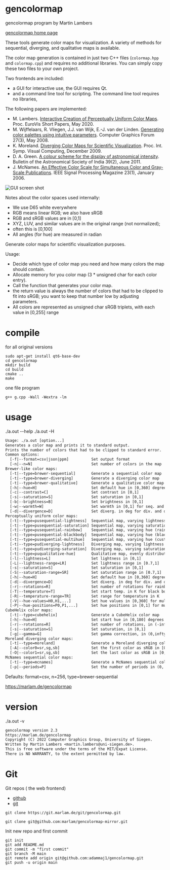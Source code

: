# gencolormap

gencolormap program by Martin Lambers

[gencolormap home page](https://marlam.de/gencolormap/)


These tools generate color maps for visualization.
A variety of methods for sequential, diverging, and qualitative maps is available.

The color map generation is contained in just two C++ files (`colormap.hpp` and
`colormap.cpp`) and requires no additional libraries. You can simply copy these
two files to your own project.

Two frontends are included: 
* a GUI for interactive use, the GUI requires Qt. 
* and a command line tool for scripting. The command line tool requires no libraries, 

The following papers are implemented:

- M. Lambers.
  [Interactive Creation of Perceptually Uniform Color Maps](https://dx.doi.org/10.2312/evs.20201048).
  Proc. EuroVis Short Papers, May 2020.
- M. Wijffelaars, R. Vliegen, J.J. van Wijk, E.-J. van der Linden.
  [Generating color palettes using intuitive parameters](https://dx.doi.org/10.1111/j.1467-8659.2008.01203.x).
  Computer Graphics Forum 27(3), May 2008.
- K. Moreland.
  [Diverging Color Maps for Scientific Visualization](https://dx.doi.org/10.1007/978-3-642-10520-3_9).
  Proc. Int. Symp. Visual Computing, December 2009.
- D. A. Green.
  [A colour scheme for the display of astronomical intensity](https://ui.adsabs.harvard.edu/abs/2011BASI...39..289G/abstract).
  Bulletin of the Astronomical Society of India 39(2), June 2011.
- J. McNames.
  [An Effective Color Scale for Simultaneous Color and Gray-Scale Publications](https://dx.doi.org/10.1109/MSP.2006.1593340).
  IEEE Signal Processing Magazine 23(1), January 2006.

![GUI screen shot](https://marlam.de/gencolormap/gencolormap-screenshot.png)



Notes about the color spaces used internally:
* We use D65 white everywhere
* RGB means linear RGB; we also have sRGB
* RGB and sRGB values are in [0,1]
* XYZ, LUV, and similar values are in the original range (not normalized);
* often this is [0,100]
* All angles (for hue) are measured in radian
 
 
 
Generate color maps for scientific visualization purposes.

Usage:
* Decide which type of color map you need and how many colors the map should contain.
* Allocate memory for you color map (3 * unsigned char for each color entry).
* Call the function that generates your color map.
* the return value is always the number of colors that had to be clipped to fit into sRGB; you want to keep that number low by adjusting parameters.
* All colors are represented as unsigned char sRGB triplets, with each value in [0,255] range








# compile

for all original versions

```
sudo apt-get install qt6-base-dev
cd gencolormap
mkdir build
cd build
cmake ..
make
```

one file program

```
g++ g.cpp -Wall -Wextra -lm
```


# usage

./a.out --help
./a.out -H


```txt
Usage: ./a.out [option...]
Generates a color map and prints it to standard output.
Prints the number of colors that had to be clipped to standard error.
Common options:
  [-f|--format=csv|json|ppm]          Set output format
  [-n|--n=N]                          Set number of colors in the map
Brewer-like color maps:
  [-t|--type=brewer-sequential]       Generate a sequential color map
  [-t|--type=brewer-diverging]        Generate a diverging color map
  [-t|--type=brewer-qualitative]      Generate a qualitative color map
  [-h|--hue=H]                        Set default hue in [0,360] degrees
  [-c|--contrast=C]                   Set contrast in [0,1]
  [-s|--saturation=S]                 Set saturation in [0,1]
  [-b|--brightness=B]                 Set brightness in [0,1]
  [-w|--warmth=W]                     Set warmth in [0,1] for seq. and div. maps
  [-d|--divergence=D]                 Set diverg. in deg for div. and qual. maps
Perceptually uniform color maps:
  [-t|--type=pusequential-lightness]  Sequential map, varying lightness
  [-t|--type=pusequential-saturation] Sequential map, varying saturation
  [-t|--type=pusequential-rainbow]    Sequential map, varying hue (rainbow)
  [-t|--type=pusequential-blackbody]  Sequential map, varying hue (black body)
  [-t|--type=pusequential-multihue]   Sequential map, varying hue (custom)
  [-t|--type=pudiverging-lightness]   Diverging map, varying lightness
  [-t|--type=pudiverging-saturation]  Diverging map, varying saturation
  [-t|--type=puqualitative-hue]       Qualitative map, evenly distributed hue
  [-l|--lightness=L]                  Set lightness in [0,1]
  [-L|--lightness-range=LR]           Set lightness range in [0.7,1]
  [-s|--saturation=S]                 Set saturation in [0,1]
  [-S|--saturation-range=SR]          Set saturation range in [0.7,1]
  [-h|--hue=H]                        Set default hue in [0,360] degrees
  [-d|--divergence=D]                 Set diverg. in deg for div. and qual. maps
  [-r|--rotations=R]                  Set number of rotations for rainbow maps
  [-T|--temperature=T]                Set start temp. in K for black body maps
  [-R|--temperature-range=TR]         Set range for temperature in K
  [-V|--hue-values=H0,H1,...]         Set hue values in [0,360] for multi-hue maps
  [-P|--hue-positions=P0,P1,...]      Set hue positions in [0,1] for multi-hue maps
CubeHelix color maps:
  [-t|--type=cubehelix]               Generate a CubeHelix color map
  [-h|--hue=H]                        Set start hue in [0,180] degrees
  [-r|--rotations=R]                  Set number of rotations, in (-infty,infty)
  [-s|--saturation=S]                 Set saturation, in [0,1]
  [-g|--gamma=G]                      Set gamma correction, in (0,infty)
Moreland diverging color maps:
  [-t|--type=moreland]                Generate a Moreland diverging color map
  [-A|--color0=sr,sg,sb]              Set the first color as sRGB in [0,255]
  [-O|--color1=sr,sg,sb]              Set the last color as sRGB in [0,255]
McNames sequential color maps:
  [-t|--type=mcnames]                 Generate a McNames sequential color map
  [-p|--periods=P]                    Set the number of periods in (0, infty)
```  
  
Defaults: format=csv, n=256, type=brewer-sequential



https://marlam.de/gencolormap


# version


./a.out -v

```txt
gencolormap version 2.3
https://marlam.de/gencolormap
Copyright (C) 2022 Computer Graphics Group, University of Siegen.
Written by Martin Lambers <martin.lambers@uni-siegen.de>.
This is free software under the terms of the MIT/Expat License.
There is NO WARRANTY, to the extent permitted by law.
```


# Git

Git repos ( the web frontend)
* [github](https://github.com/marlam/gencolormap-mirror)
* [git](https://git.marlam.de/gitweb/?p=gencolormap.git)


```
git clone https://git.marlam.de/git/gencolormap.git
```


```
git clone git@github.com:marlam/gencolormap-mirror.git
```

Init new repo and first commit

```
git init
git add README.md
git commit -m "first commit"
git branch -M main
git remote add origin git@github.com:adammaj1/gencolormap.git
git push -u origin main
```



